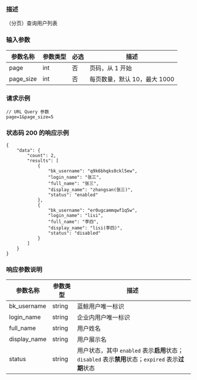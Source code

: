### 描述

（分页）查询用户列表

### 输入参数

| 参数名称      | 参数类型 | 必选 | 描述                 |
|-----------|------|----|--------------------|
| page      | int  | 否  | 页码，从 1 开始          |
| page_size | int  | 否  | 每页数量，默认 10，最大 1000 |

### 请求示例

```
// URL Query 参数
page=1&page_size=5
```

### 状态码 200 的响应示例

```json5
{
    "data": {
        "count": 2,
        "results": [
            {
                "bk_username": "q9k6bhqks0ckl5ew",
                "login_name": "张三",
                "full_name": "张三",
                "display_name": "zhangsan(张三)",
                "status": "enabled"
            },
            {
                "bk_username": "er0ugcammqwf1q5w",
                "login_name": "lisi",
                "full_name": "李四",
                "display_name": "lisi(李四)",
                "status": "disabled"
            }
        ]
    }
}
```

### 响应参数说明

| 参数名称         | 参数类型   | 描述                                                                      |
|--------------|--------|-------------------------------------------------------------------------|
| bk_username  | string | 蓝鲸用户唯一标识                                                                |
| login_name   | string | 企业内用户唯一标识                                                               |
| full_name    | string | 用户姓名                                                                    |
| display_name | string | 用户展示名                                                                   |
| status       | string | 用户状态，其中 `enabled` 表示**启用**状态；`disabled` 表示**禁用**状态；`expired` 表示**过期**状态 |
